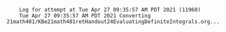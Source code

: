         Log for attempt at Tue Apr 27 09:35:57 AM PDT 2021 (11960)
        Tue Apr 27 09:35:57 AM PDT 2021 Converting 21math401/KBe21math401retHandout24EvaluatingDefiniteIntegrals.org...
